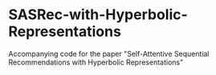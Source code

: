 # SASRec-with-Hyperbolic-Representations
Accompanying code for the paper "Self-Attentive Sequential Recommendations with Hyperbolic Representations"
